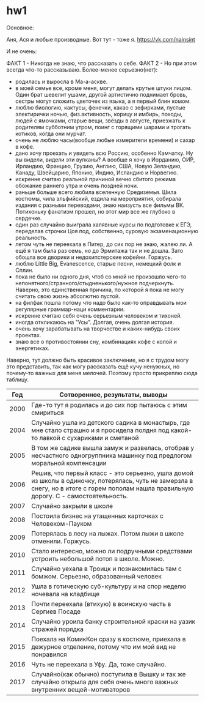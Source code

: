 # hw1
Основное:

Аня, Ася и любые производные.
Вот тут - тоже я. https://vk.com/nainsint

И не очень:

ФАКТ 1 - Никогда не знаю, что рассказать о себе.
ФАКТ 2 - Но при этом всегда что-то рассказываю.
Более-менее серьезно(нет):
- родилась и выросла в Ма-а-аскве.
- в моей семье все, кроме меня, могут делать крутые штуки лицом. Один брат шевелит ушами, другой артистично поднимает бровь, сестры могут сложить цветочек из языка, а я первый блин комом.
- люблю биологию, кактусы, фенечки, какао с зефирками, пустые электирички ночью, физ.активность, корицу и имбирь, походы, людей с ямочками, старые вещи, звёзды в августе, приезжать к родителям субботним утром, поинг с горящими шарами и трогать котиков, когда они мурчат.
- очень не люблю часы(вообще любые измерители времени) и сахар в кофе.
- дано хочу проехать и увидеть всю Россию, особенно Камчатку. Ну вы видели, видели эти вулканы? А вообще я хочу в Иорданию, ОИР, Ирландию, Францию, Грузию, Англию, США, Новую Зеландию, Канаду, Швейцарию, Японию, Индию, Исландию и Норвегию.
- искренне считаю реальной причиной вечно сбитого режима обожание раннего утра и очень поздней ночи.
- раньше больше всего любила вселенную Средиземья. Шила костюмы, чила эльфийский, ездила на мероприятия, собирала издания с разными переводами, знаю наизусть все фильмы ВК. Потихоньку фанатизм прошел, но этот мир все же глубоко в сердечке.
- один раз случайно выиграла халявные курсы по подготовке к ЕГЭ, переделав строчки Цоя под, собственно, суровую экзаменационную реальность.
- летом чуть не переехала в Питер, до сих пор не знаю, жалею ли. А ещё я там была раз семь, но до Эрмитажа так и не дошла. Зато обошла все дворики и недохипстерские кофейни. Горжусь.
- люблю Little Big, Evanеsсence, старые песни, немецкий фолк и Сплин.
- пока не было ни одного дня, чтоб со мной не произошло чего-то непонятного/странного/стыдненького/нужное подчеркнуть. Наверно, это единственная причина, по которой я пока не могу считать свою жизнь абсолютно пустой.
- на филфак пошла потому что надо было как-то оправдывать мои регулярные граммар-наци комментарии.
- искренне считаю себя очень серьезным человеком и тихоней.
- иногда откликаюсь на "Усы". Долгая, очень долгая история.
- очень хочу зарабатывать на творчестве и каких-нибудь своих проектах.
- знаю все о противостоянии сну, комбинациях кофе с колой и энергетиках.

Наверно, тут должно быть красивое заключение, но я с трудом могу это представить, так как могу рассказать ещё кучу ненужных, но почему-то важных для меня мелочей.
Поэтому просто прикреплю сюда таблицу.

Год|Сотворенное, результаты, выводы
:---:|---
2000|Где-то тут я родилась и до сих пор пытаюсь с этим смириться
2004|Случайно ушла из детского садика в монастырь, где мне стало страшно и я просидела полдня под какой-то лавкой с сухариками и сметаной
2005|В том же садике вышла замуж и развелась, отобрав у несчастного одногруппника машинку под предлогом моральной компенсации
2006|Решив, что первый класс - это серьезно, ушла домой из школы в одиночку, потерялась, чуть не замерзла в снегу, но в итоге с горем пополам нашла правильную дорогу. С - самостоятельность.
2007|Случайно закрыли в школе
2008|Постоила бизнес на утащенных карточках с Человеком-Пауком
2009|Потерялась в лесу на лыжах. Потом лыжи в школе отменили. Горжусь.
2010|Стало интересно, можно ли подручными средствами устроить небольшой потоп в школе. Можно.
2011|Случайно уехала в Троицк и познакомилась там с бомжом. Серьезно, образованный человек
2012|Ушла в готическую суб-культуру и на спор неделю ночевала на кладбище
2013|Почти переехала (втихую) в воинскую часть в Сергиев Посаде
2014|Случайно уроила банку строительной краски на уазик стражей порядка
2015|Поехала на КомикКон сразу в костюме, приехала в дежурное отделение, потому что им мой вид не понравился
2016|Чуть не переехала в Уфу. Да, тоже случайно.
2017|Случайно(как обычно) поступила в Вышку и так же случайно открыла для себя очень много важных внутренних вещей-мотиваторов
